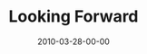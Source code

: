 ---
layout: message
category: message
series: "Free"
title: "Looking Forward"
date: 2010-03-28-00-00
message_id: 610
program: "http://s3.amazonaws.com/crossroads-media/media/legacy/documents/03_27-28_10Program.pdf"
audio: "http://s3.amazonaws.com/crossroadsaudiomessages/Free6.mp3"
audio-duration: "31:55"
description: "Brian Tome discusses next steps in pursuing freedom."
video: "https://s3.amazonaws.com/crossroadsvideomessages/Free6.mp4"
video-duration: "31:55"
video-image: "http://s3.amazonaws.com/crossroads-media/images/legacy/content/Free6-still.jpg"
flag: "N"
---